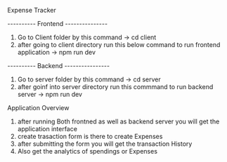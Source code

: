 Expense Tracker

---------- Frontend ---------------
1. Go to Client folder by this command -> cd client
2. after going to client directory run this below command to run frontend application
 -> npm run dev

---------- Backend ----------------
1. Go to server folder by this command -> cd server
2. after goinf into server directory run this commmand to run backend server
  -> npm run dev

Application Overview
1. after running Both  frontned as well as backend server you will get the application interface
2. create trasaction form is there to create Expenses
3. after submitting the form you will get the transaction History
4. Also get the analytics of spendings or Expenses

   
